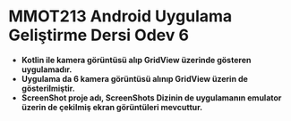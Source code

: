 # MMOT213 Android Uygulama Geliştirme Dersi Odev 6
 - **Kotlin ile kamera görüntüsü alıp GridView üzerinde gösteren uygulamadır.**
 - **Uygulama da 6 kamera görüntüsü alınıp GridView üzerin de gösterilmiştir.**
 - **ScreenShot proje adı, ScreenShots Dizinin de uygulamanın emulator üzerin de çekilmiş ekran görüntüleri mevcuttur.**

 

 


